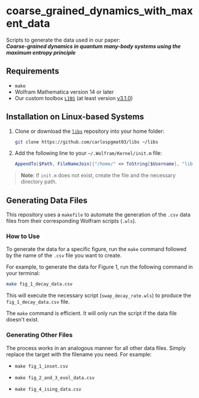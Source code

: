 # coarse_grained_dynamics_with_maxent_data

Scripts to generate the data used in our paper:  
**_Coarse-grained dynamics in quantum many-body systems using the maximum entropy principle_**

## Requirements

- `make`
- Wolfram Mathematica version 14 or later
- Our custom toolbox [`LIBS`](https://github.com/carlospgmat03/libs) (at least version [v3.1.0](https://github.com/carlospgmat03/libs/releases/tag/v3.1.0))

## Installation on Linux-based Systems

1. Clone or download the [`libs`](https://github.com/carlospgmat03/libs) repository into your home folder:

    ```bash
    git clone https://github.com/carlospgmat03/libs ~/libs
    ```

2. Add the following line to your `~/.Wolfram/Kernel/init.m` file:

    ```mathematica
    AppendTo[$Path, FileNameJoin[{"/home/" <> ToString[$Username], "libs"}]];
    ```

> **Note**: If `init.m` does not exist, create the file and the necessary directory path.

## Generating Data Files

This repository uses a `makefile` to automate the generation of the `.csv` data files from their corresponding Wolfram scripts (`.wls`).

### How to Use

To generate the data for a specific figure, run the `make` command followed by the name of the `.csv` file you want to create.

For example, to generate the data for Figure 1, run the following command in your terminal:

```bash
make fig_1_decay_data.csv
```
This will execute the necessary script (`swap_decay_rate.wls`) to produce the `fig_1_decay_data.csv` file.

The `make` command is efficient. It will only run the script if the data file doesn't exist.

### Generating Other Files
The process works in an analogous manner for all other data files. Simply replace the target with the filename you need. For example:

- `make fig_1_inset.csv`

- `make fig_2_and_3_evol_data.csv`

- `make fig_4_ising_data.csv`
